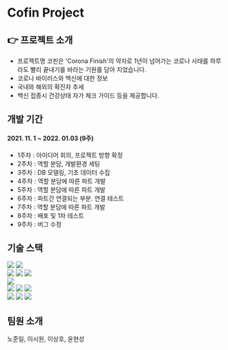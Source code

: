 # Cofin Project

## 👉 프로젝트 소개

- 프로젝트명 코핀은 'Corona Finish'의 약자로 1년이 넘어가는 코로나 사태를 하루라도 빨리 끝내기를 바라는 기원를 담아 지었습니다.
- 코로나 바이러스와 백신에 대한 정보
- 국내와 해외의 확진자 추세
- 백신 접종시 건강상태 자가 체크 가이드 등을 제공합니다.

## 개발 기간
#### 2021. 11. 1 ~ 2022. 01.03 (9주)

+ 1주차 : 아이디어 회의, 프로젝트 방향 확정
+ 2주차 : 역할 분담, 개발환경 세팅
+ 3주차 : DB 모델링, 기초 데이터 수집
+ 4주차 : 역할 분담에 따른 파트 개발
+ 5주차 : 역할 분담에 따른 파트 개발
+ 6주차 : 파트간 연결되는 부분. 연결 테스트
+ 7주차 : 역할 분담에 따른 파트 개발
+ 8주차 : 배포 및 1차 테스트
+ 9주차 : 버그 수정

## 기술 스택
<img src="https://img.shields.io/badge/Spring Boot-6DB33F?style=flat-square&logo=SpringBoot&logoColor=white"/> <img src="https://img.shields.io/badge/Django-092E20?style=flat-square&logo=Django&logoColor=orange"/><br>
<img src="https://img.shields.io/badge/Java-007396?style=flat-square&logo=Java&logoColor=white"/> <img src="https://img.shields.io/badge/Python-3776AB?style=flat-square&logo=Python&logoColor=yellow"/> <img src="https://img.shields.io/badge/JavaScript-F7DF1E?style=flat-square&logo=JavaScript&logoColor=white"/><br>
<img src="https://img.shields.io/badge/MariaDB-003545?style=flat-square&logo=MariaDB&logoColor=white"/><br>
<img src="https://img.shields.io/badge/Docker-2496ED?style=flat-square&logo=Docker&logoColor=white"/> <img src="https://img.shields.io/badge/Anaconda-44A833?style=flat-square&logo=Anaconda&logoColor=white"/> <img src="https://img.shields.io/badge/Redux-764ABC?style=flat-square&logo=Redux&logoColor=white"/><br> 
<img src="https://img.shields.io/badge/PyCharm-000000?style=flat-square&logo=PyCharm&logoColor=yellow"/> <img src="https://img.shields.io/badge/IntelliJ IDEA-000000?style=flat-square&logo=IntelliJ IDEA&logoColor=critical"/> <img src="https://img.shields.io/badge/Visual Studio Code-007ACC?style=flat-square&logo=Visual Studio Code&logoColor=white"/><br>


## 팀원 소개
노준일, 이시원, 이상호, 윤현성
